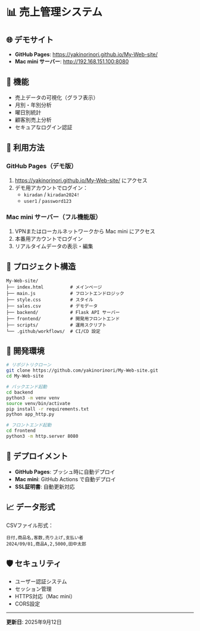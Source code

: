# 📊 売上管理システム

## 🌐 デモサイト
- **GitHub Pages**: https://yakinorinori.github.io/My-Web-site/
- **Mac mini サーバー**: http://192.168.151.100:8080

## 🎯 機能
- 売上データの可視化（グラフ表示）
- 月別・年別分析
- 曜日別統計
- 顧客別売上分析
- セキュアなログイン認証

## 🚀 利用方法

### GitHub Pages（デモ版）
1. https://yakinorinori.github.io/My-Web-site/ にアクセス
2. デモ用アカウントでログイン：
   - `kiradan` / `kiradan2024!`
   - `user1` / `password123`

### Mac mini サーバー（フル機能版）
1. VPNまたはローカルネットワークから Mac mini にアクセス
2. 本番用アカウントでログイン
3. リアルタイムデータの表示・編集

## 📁 プロジェクト構造
```
My-Web-site/
├── index.html          # メインページ
├── main.js             # フロントエンドロジック
├── style.css           # スタイル
├── sales.csv           # デモデータ
├── backend/            # Flask API サーバー
├── frontend/           # 開発用フロントエンド
├── scripts/            # 運用スクリプト
└── .github/workflows/  # CI/CD 設定
```

## 🔧 開発環境
```bash
# リポジトリクローン
git clone https://github.com/yakinorinori/My-Web-site.git
cd My-Web-site

# バックエンド起動
cd backend
python3 -m venv venv
source venv/bin/activate
pip install -r requirements.txt
python app_http.py

# フロントエンド起動
cd frontend
python3 -m http.server 8080
```

## 🚀 デプロイメント
- **GitHub Pages**: プッシュ時に自動デプロイ
- **Mac mini**: GitHub Actions で自動デプロイ
- **SSL証明書**: 自動更新対応

## 📈 データ形式
CSVファイル形式：
```csv
日付,商品名,客数,売り上げ,支払い者
2024/09/01,商品A,2,5000,田中太郎
```

## 🛡️ セキュリティ
- ユーザー認証システム
- セッション管理
- HTTPS対応（Mac mini）
- CORS設定

---
**更新日**: 2025年9月12日
